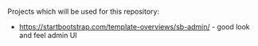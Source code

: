 Projects which will be used for this repository:

* https://startbootstrap.com/template-overviews/sb-admin/ - good look and feel admin UI
